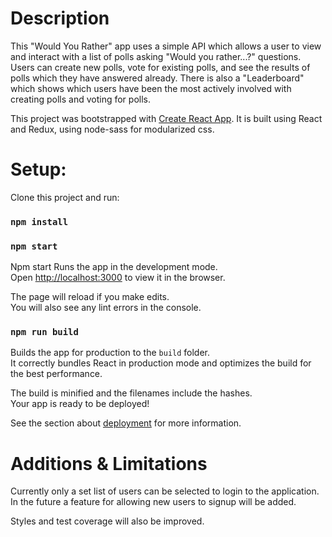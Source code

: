 
# Description

This "Would You Rather" app uses a simple API which allows a user to view and interact with a list of polls asking "Would you rather...?" questions. Users can create new polls, vote for existing polls, and see the results of polls which they have answered already. There is also a "Leaderboard" which shows which users have been the most actively involved with creating polls and voting for polls.

This project was bootstrapped with [Create React App](https://github.com/facebook/create-react-app).
It is built using React and Redux, using node-sass for modularized css.

# Setup:

Clone this project and run:

### `npm install`

### `npm start`

Npm start Runs the app in the development mode.<br>
Open [http://localhost:3000](http://localhost:3000) to view it in the browser.

The page will reload if you make edits.<br>
You will also see any lint errors in the console.

### `npm run build`

Builds the app for production to the `build` folder.<br>
It correctly bundles React in production mode and optimizes the build for the best performance.

The build is minified and the filenames include the hashes.<br>
Your app is ready to be deployed!

See the section about [deployment](https://facebook.github.io/create-react-app/docs/deployment) for more information.

# Additions & Limitations

Currently only a set list of users can be selected to login to the application. In the future a feature for allowing new users to signup will be added.

Styles and test coverage will also be improved.
